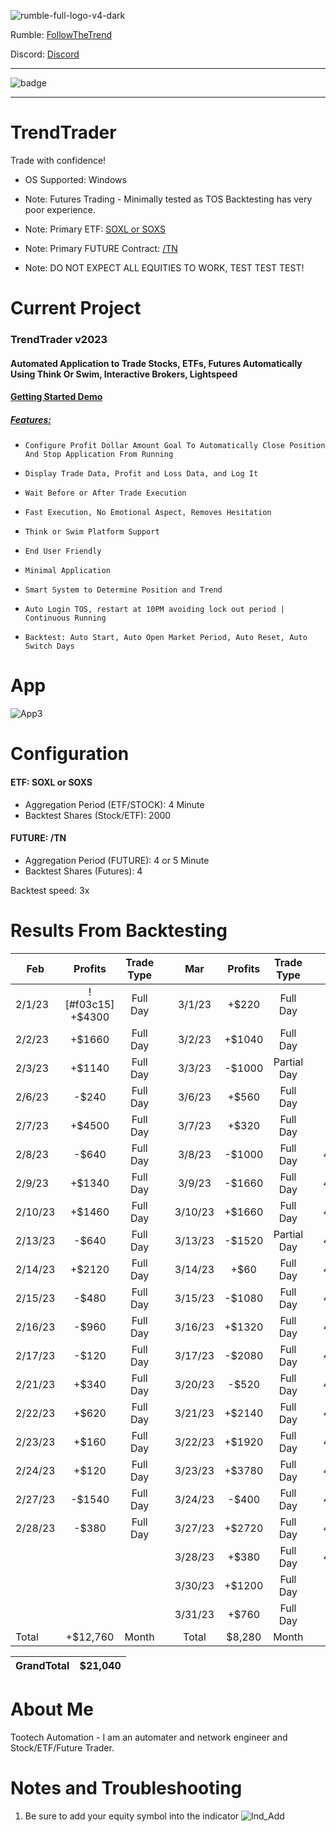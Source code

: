  ![rumble-full-logo-v4-dark](https://github.com/tootechautomation/TrendTrader/assets/50243547/4777a5c4-f796-4523-b665-1b06970cab18)

Rumble: <a href="https://rumble.com/user/FollowTheTrend" target="_Blank">FollowTheTrend</a>                  



Discord: <a href="https://discord.gg/24Ts7mZxnS">Discord</a>

***

![badge](https://github.com/tootechautomation/TrendTrader/assets/50243547/f75ab3ad-e56e-4cf2-8886-e548256608b6)

***


# TrendTrader

Trade with confidence!
- OS Supported: Windows

- Note: Futures Trading - Minimally tested as TOS Backtesting has very poor experience.
- Note: Primary ETF: <a href="https://www.direxion.com/product/daily-semiconductor-bull-bear-3x-etfs">SOXL or SOXS</a>
- Note: Primary FUTURE Contract: <a href="https://www.cmegroup.com/markets/interest-rates/us-treasury/ultra-10-year-us-treasury-note.contractSpecs.html">/TN</a>


- Note: DO NOT EXPECT ALL EQUITIES TO WORK, TEST TEST TEST!


# Current Project

### TrendTrader v2023
#### Automated Application to Trade Stocks, ETFs, Futures Automatically Using Think Or Swim, Interactive Brokers, Lightspeed

#### <a href="https://rumble.com/v2rqpss-trendtrader-automated-trading-demo.html">Getting Started Demo</a>

##### <a href="https://rumble.com/v2rnuq8-trendtrader-automatic-trading-features.html">Features:</a>
*     Configure Profit Dollar Amount Goal To Automatically Close Position And Stop Application From Running
*     Display Trade Data, Profit and Loss Data, and Log It
*     Wait Before or After Trade Execution
*     Fast Execution, No Emotional Aspect, Removes Hesitation
*     Think or Swim Platform Support
*     End User Friendly
*     Minimal Application
*     Smart System to Determine Position and Trend
*     Auto Login TOS, restart at 10PM avoiding lock out period | Continuous Running
*     Backtest: Auto Start, Auto Open Market Period, Auto Reset, Auto Switch Days

# App
![App3](https://github.com/tootechautomation/TrendTrader/assets/50243547/da5a4ba6-c385-482d-a866-da80a68137e8)



# Configuration


#### ETF: SOXL or SOXS
 - Aggregation Period (ETF/STOCK): 4 Minute
 - Backtest Shares (Stock/ETF): 2000
#### FUTURE: /TN
 - Aggregation Period (FUTURE): 4 or 5 Minute
 - Backtest Shares (Futures): 4

Backtest speed: 3x



# Results From Backtesting


| Feb        | Profits | Trade Type   |   | Mar        | Profits | Trade Type   |   | Apr        | Profits | Trade Type   |   |
| ---------- |:-------:|:------------:|:-:|:----------:|:-------:|:------------:|:-:|:----------:|:-------:|:------------:| -:|
| 2/1/23     | ![#f03c15] +$4300  |  Full Day    |   | 3/1/23     | +$220   |  Full Day    |   | 4/3/23     | $0      |  Full Day    |   |
| 2/2/23     | +$1660  |  Full Day    |   | 3/2/23     | +$1040  |  Full Day    |   | 4/4/23     | $0      |  Full Day    |   |
| 2/3/23     | +$1140  |  Full Day    |   | 3/3/23     | -$1000  |  Partial Day |   | 4/5/23     | $0      |  Full Day    |   |
| 2/6/23     | -$240   |  Full Day    |   | 3/6/23     | +$560   |  Full Day    |   | 4/6/23     | $0      |  Full Day    |   |
| 2/7/23     | +$4500  |  Full Day    |   | 3/7/23     | +$320   |  Full Day    |   | 4/7/23     | $0      |  Full Day    |   |
| 2/8/23     | -$640   |  Full Day    |   | 3/8/23     | -$1000  |  Full Day    |   | 4/10/23    | $0      |  Full Day    |   |
| 2/9/23     | +$1340  |  Full Day    |   | 3/9/23     | -$1660  |  Full Day    |   | 4/11/23    | $0      |  Full Day    |   |
| 2/10/23    | +$1460  |  Full Day    |   | 3/10/23    | +$1660  |  Full Day    |   | 4/12/23    | $0      |  Full Day    |   |
| 2/13/23    | -$640   |  Full Day    |   | 3/13/23    | -$1520  |  Partial Day |   | 4/13/23    | $0      |  Full Day    |   |
| 2/14/23    | +$2120  |  Full Day    |   | 3/14/23    | +$60    |  Full Day    |   | 4/14/23    | $0      |  Full Day    |   |
| 2/15/23    | -$480   |  Full Day    |   | 3/15/23    | -$1080  |  Full Day    |   | 4/17/23    | $0      |  Full Day    |   |
| 2/16/23    | -$960   |  Full Day    |   | 3/16/23    | +$1320  |  Full Day    |   | 4/18/23    | $0      |  Full Day    |   |
| 2/17/23    | -$120   |  Full Day    |   | 3/17/23    | -$2080  |  Full Day    |   | 4/19/23    | $0      |  Full Day    |   |
| 2/21/23    | +$340   |  Full Day    |   | 3/20/23    | -$520   |  Full Day    |   | 4/20/23    | $0      |  Full Day    |   |
| 2/22/23    | +$620   |  Full Day    |   | 3/21/23    | +$2140  |  Full Day    |   | 4/21/23    | $0      |  Full Day    |   |
| 2/23/23    | +$160   |  Full Day    |   | 3/22/23    | +$1920  |  Full Day    |   | 4/24/23    | $0      |  Full Day    |   |
| 2/24/23    | +$120   |  Full Day    |   | 3/23/23    | +$3780  |  Full Day    |   | 4/25/23    | $0      |  Full Day    |   |
| 2/27/23    | -$1540  |  Full Day    |   | 3/24/23    | -$400   |  Full Day    |   | 4/26/23    | $0      |  Full Day    |   |
| 2/28/23    | -$380   |  Full Day    |   | 3/27/23    | +$2720  |  Full Day    |   | 4/27/23    | $0      |  Full Day    |   |
|            |         |              |   | 3/28/23    | +$380   |  Full Day    |   | 4/28/23    | $0      |  Full Day    |   |
|            |         |              |   | 3/30/23    | +$1200  |  Full Day    |   |            |         |              |   |
|            |         |              |   | 3/31/23    | +$760   |  Full Day    |   |            |         |              |   |
| Total      | +$12,760|  Month       |   | Total      | $8,280  |  Month       |   | Total      | $0      |  Month       |   |

| GrandTotal | $21,040 | 
| ---------- |:-------:|

 
# About Me
 Tootech Automation - I am an automater and network engineer and Stock/ETF/Future Trader.
 
 
 
 
 
 
 # Notes and Troubleshooting
 
 1. Be sure to add your equity symbol into the indicator
![Ind_Add](https://github.com/tootechautomation/TrendTrader/assets/50243547/d46e09b5-d600-43ac-b7ab-3352e9b0e96b)

 

